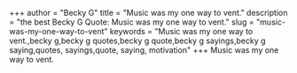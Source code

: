 +++
author = "Becky G"
title = "Music was my one way to vent."
description = "the best Becky G Quote: Music was my one way to vent."
slug = "music-was-my-one-way-to-vent"
keywords = "Music was my one way to vent.,becky g,becky g quotes,becky g quote,becky g sayings,becky g saying,quotes, sayings,quote, saying, motivation"
+++
Music was my one way to vent.

